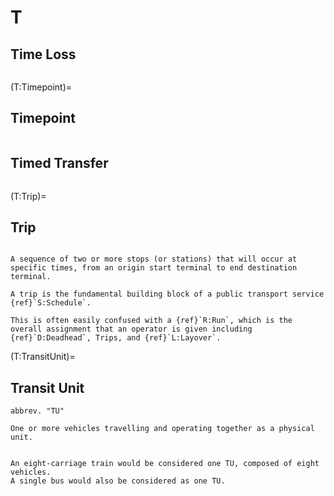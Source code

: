 # T

## Time Loss
```{tabbed} Definition

```

(T:Timepoint)=
## Timepoint
```{tabbed} Definition

```

## Timed Transfer
```{tabbed} Definition

```

(T:Trip)=
## Trip
```{tabbed} Definition

A sequence of two or more stops (or stations) that will occur at specific times, from an origin start terminal to end destination terminal.

A trip is the fundamental building block of a public transport service {ref}`S:Schedule`.

This is often easily confused with a {ref}`R:Run`, which is the overall assignment that an operator is given including {ref}`D:Deadhead`, Trips, and {ref}`L:Layover`.
```

(T:TransitUnit)=
## Transit Unit
```{tabbed} Definition
abbrev. "TU"

One or more vehicles travelling and operating together as a physical unit.
```
```{tabbed} Examples

An eight-carriage train would be considered one TU, composed of eight vehicles.
A single bus would also be considered as one TU.
```
